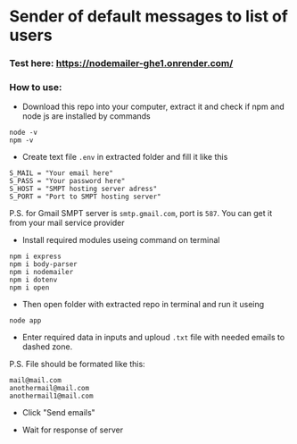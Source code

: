# Sender of default messages to list of users

### Test here: https://nodemailer-ghe1.onrender.com/

### How to use:
- Download this repo into your computer, extract it and check if npm and node js are installed by commands

```
node -v
npm -v
```

- Create text file `.env` in extracted folder and fill it like this

```
S_MAIL = "Your email here"
S_PASS = "Your password here"
S_HOST = "SMPT hosting server adress"
S_PORT = "Port to SMPT hosting server"
```
P.S. for Gmail SMPT server is `smtp.gmail.com`, port is `587`. You can get it from your mail service provider

- Install required modules useing command on terminal
```
npm i express
npm i body-parser
npm i nodemailer
npm i dotenv
npm i open
```

- Then open folder with extracted repo in terminal and run it useing

```
node app
```

- Enter required data in inputs and uploud `.txt` file with needed emails to dashed zone.

P.S. File should be formated like this:

```
mail@mail.com
anothermail@mail.com
anothermail1@mail.com
```

- Click "Send emails"

- Wait for response of server
